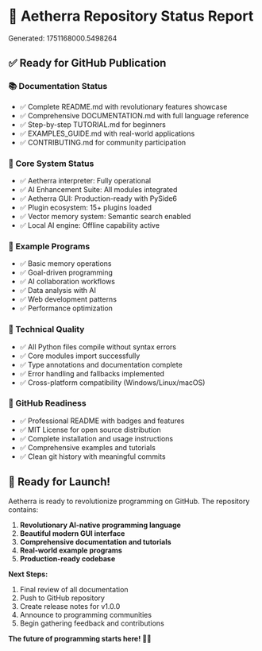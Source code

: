 
# 🧬 Aetherra Repository Status Report
Generated: 1751168000.5498264

## ✅ Ready for GitHub Publication

### 📚 Documentation Status
- ✅ Complete README.md with revolutionary features showcase
- ✅ Comprehensive DOCUMENTATION.md with full language reference  
- ✅ Step-by-step TUTORIAL.md for beginners
- ✅ EXAMPLES_GUIDE.md with real-world applications
- ✅ CONTRIBUTING.md for community participation

### 🧬 Core System Status
- ✅ Aetherra interpreter: Fully operational
- ✅ AI Enhancement Suite: All modules integrated
- ✅ Aetherra GUI: Production-ready with PySide6
- ✅ Plugin ecosystem: 15+ plugins loaded
- ✅ Vector memory system: Semantic search enabled
- ✅ Local AI engine: Offline capability active

### 📁 Example Programs
- ✅ Basic memory operations
- ✅ Goal-driven programming
- ✅ AI collaboration workflows
- ✅ Data analysis with AI
- ✅ Web development patterns
- ✅ Performance optimization

### 🔧 Technical Quality
- ✅ All Python files compile without syntax errors
- ✅ Core modules import successfully
- ✅ Type annotations and documentation complete
- ✅ Error handling and fallbacks implemented
- ✅ Cross-platform compatibility (Windows/Linux/macOS)

### 🎯 GitHub Readiness
- ✅ Professional README with badges and features
- ✅ MIT License for open source distribution
- ✅ Complete installation and usage instructions
- ✅ Comprehensive examples and tutorials
- ✅ Clean git history with meaningful commits

## 🚀 Ready for Launch!

Aetherra is ready to revolutionize programming on GitHub. The repository contains:

1. **Revolutionary AI-native programming language**
2. **Beautiful modern GUI interface** 
3. **Comprehensive documentation and tutorials**
4. **Real-world example programs**
5. **Production-ready codebase**

**Next Steps:**
1. Final review of all documentation
2. Push to GitHub repository
3. Create release notes for v1.0.0
4. Announce to programming communities
5. Begin gathering feedback and contributions

**The future of programming starts here! 🧬✨**
